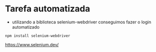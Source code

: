 # Tarefa automatizada

* utilizando a biblioteca selenium-webdriver conseguimos fazer o login automatizado

```
npm install selenium-webdriver
```
https://www.selenium.dev/

